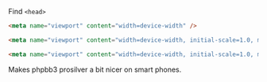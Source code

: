 Find `<head>`

```html
<meta name="viewport" content="width=device-width" />
```

```html
<meta name="viewport" content="width=device-width, initial-scale=1.0, maximum-scale=1.0" />
```

```html
<meta name="viewport" content="width=device-width, initial-scale=1.0, maximum-scale=1.0, user-scalable=no" />
```

Makes phpbb3 prosilver a bit nicer on smart phones.